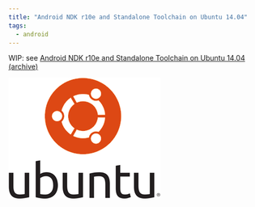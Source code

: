 ```yaml
---
title: "Android NDK r10e and Standalone Toolchain on Ubuntu 14.04"
tags:
  - android
---
```


WIP: see [Android NDK r10e and Standalone Toolchain on Ubuntu 14.04 (archive)](https://web.archive.org/web/20170905182334/http://www.srombauts.fr/2015/08/21/android-ndk-r10c-on-ubuntu-14-04)

![Ubuntu Logo](/assets/images/ubuntu-logo.png)
